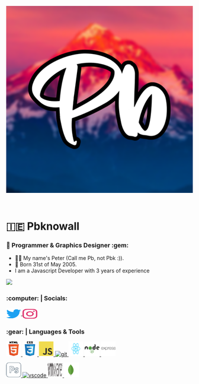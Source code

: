 
<p align='center'>
    <img src="https://github.com/Pbknowall/Pbknowall/blob/main/Assets/Logo.png">
</p>
<br>
<h1 align="left">🇮🇪 Pbknowall</h1>
<h3 align="left">💎 Programmer & Graphics Designer :gem:</h3>
<ul>
    <li>👨🏻 My name's Peter (Call me Pb, not Pbk :)).</li>
    <li>📅 Born 31st of May 2005.</li>
    <li>I am a Javascript Developer with 3 years of experience</li>
</ul>

![](https://discord.c99.nl/widget/theme-3/283312969931292672.png)

<h3 align="left">:computer: | Socials:</h3>
<p>
    <a href="https://twitter.com/pbknowall" target="blank">
        <img align="center" src="https://raw.githubusercontent.com/Pbknowall/Pbknowall/main/Assets/twitter.svg"
            alt="Pbknowall on Twitter" height="30" width="40" />
    </a>
    <a href="https://instagram.com/pbknow_all" target="blank">
        <img align="center" src="https://raw.githubusercontent.com/Pbknowall/Pbknowall/main/Assets/instagram.svg"
            alt="Pbknowall on Twitter" height="30" width="40" />
    </a>
</p>

<h3 align="left">:gear: | Languages & Tools</h3>
<p align="left">
    <a href="https://developer.mozilla.org/en-US/docs/Web/HTML" target="_blank">
        <img src="https://raw.githubusercontent.com/devicons/devicon/master/icons/html5/html5-original-wordmark.svg"
            alt="html5" width="40" height="40" />
    </a>
    <a href="https://www.w3schools.com/css/" target="_blank">
        <img src="https://raw.githubusercontent.com/devicons/devicon/master/icons/css3/css3-original-wordmark.svg"
            alt="css3" width="40" height="40" />
    </a>
    <a href="https://developer.mozilla.org/en-US/docs/Web/JavaScript" target="_blank">
        <img src="https://raw.githubusercontent.com/devicons/devicon/master/icons/javascript/javascript-original.svg"
            alt="javascript" width="40" height="40" />
    </a>
    <a href="https://git-scm.com/" target="_blank">
        <img src="https://www.vectorlogo.zone/logos/git-scm/git-scm-icon.svg" alt="git" width="40" height="40" />
    </a>
    <a href="https://reactjs.org/" target="_blank">
        <img src="https://raw.githubusercontent.com/Pbknowall/Pbknowall/main/Assets/React-icon.svg" alt="Reactjs"
            width="40" height="40" />
    </a>
    <a href="https://nodejs.org" target="_blank">
        <img src="https://raw.githubusercontent.com/devicons/devicon/master/icons/nodejs/nodejs-original-wordmark.svg"
            alt="nodejs" width="40" height="40" />
    </a>
    <a href="https://expressjs.com" target="_blank">
        <img src="https://raw.githubusercontent.com/devicons/devicon/master/icons/express/express-original-wordmark.svg"
            alt="express" width="40" height="40" />
    </a>
</p>

<p align="left">
    <a href="https://www.photoshop.com/" target="_blank">
        <img src="https://raw.githubusercontent.com/devicons/devicon/master/icons/photoshop/photoshop-line.svg"
            alt="photoshop" width="40" height="40" />
    </a>
    <a href="https://code.visualstudio.com/" target="_blank">
        <img src="https://cdn.worldvectorlogo.com/logos/visual-studio-code-1.svg" alt="vscode" width="40" height="40" />
    </a>
    <a href="https://www.vmware.com/" target="_blank">
        <img src="https://raw.githubusercontent.com/Pbknowall/Pbknowall/main/Assets/VMware.svg" alt="VMware" width="40"
            height="40" />
    </a>
    <a href="https://www.mongodb.com/" target="_blank">
        <img src="https://raw.githubusercontent.com/Pbknowall/Pbknowall/main/Assets/mongodb.svg" alt="" width="40"
            height="40" />
    </a>
</p>